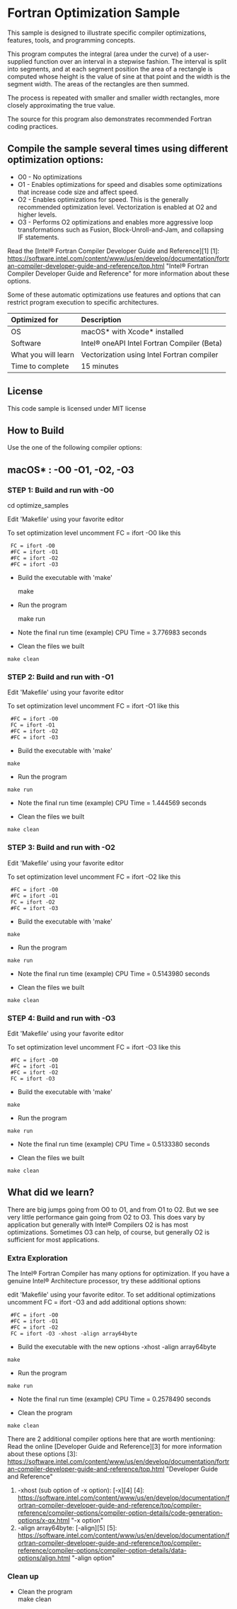 # Fortran Optimization Sample
 
This sample is designed to illustrate specific 
compiler optimizations, features, tools, and programming concepts.

This program computes the integral (area under the curve) of a user-supplied function 
over an interval in a stepwise fashion. 
The interval is split into segments, and at each segment position the area of a rectangle 
is computed whose height is the value of sine at that point and the width is the segment width. 
The areas of the rectangles are then summed.

The process is repeated with smaller and smaller width rectangles, 
more closely approximating the true value.

The source for this program also demonstrates recommended Fortran coding practices.

## Compile the sample several times using different optimization options:

   * O0 - No optimizations
   * O1 - Enables optimizations for speed and disables some optimizations that increase code size and affect speed.
   * O2 - Enables optimizations for speed. This is the generally recommended optimization level. Vectorization is enabled at O2 and higher levels.
   * O3 - Performs O2 optimizations and enables more aggressive loop transformations such as Fusion, Block-Unroll-and-Jam, and collapsing IF statements.

Read the [Intel® Fortran Compiler Developer Guide and Reference][1]
[1]: https://software.intel.com/content/www/us/en/develop/documentation/fortran-compiler-developer-guide-and-reference/top.html "Intel® Fortran Compiler Developer Guide and Reference" 
 for more information about these options.

Some of these automatic optimizations use features and options that can 
restrict program execution to specific architectures.  

| Optimized for                     | Description
|:---                               |:---
| OS                                | macOS* with Xcode* installed 
| Software                          | Intel&reg; oneAPI Intel Fortran Compiler (Beta)
| What you will learn               | Vectorization using Intel Fortran compiler
| Time to complete                  | 15 minutes


## License  
This code sample is licensed under MIT license  

## How to Build  
Use the one of the following compiler options:


## macOS* : -O0 -O1, -O2, -O3 

### STEP 1: Build and run with -O0
cd optimize_samples 

Edit 'Makefile' using your favorite editor

To set optimization level uncomment FC = ifort -O0 like this 
    
     FC = ifort -O0 
     #FC = ifort -O1 
     #FC = ifort -O2 
     #FC = ifort -O3  
   * Build the executable with 'make'     
     
     make 

   * Run the program
  
     make run

   * Note the final run time (example)
    CPU Time = 3.776983 seconds

   * Clean the files we built
   
    make clean


### STEP 2: Build and run with -O1
Edit 'Makefile' using your favorite editor

To set optimization level uncomment FC = ifort -O1 like this
    
     #FC = ifort -O0
     FC = ifort -O1
     #FC = ifort -O2
     #FC = ifort -O3
   * Build the executable with 'make'
  
    make

   * Run the program
  
    make run

   * Note the final run time (example)
    CPU Time = 1.444569 seconds

   * Clean the files we built
    
    make clean
    

### STEP 3: Build and run with -O2
Edit 'Makefile' using your favorite editor

To set optimization level uncomment FC = ifort -O2 like this
    
     #FC = ifort -O0
     #FC = ifort -O1
     FC = ifort -O2
     #FC = ifort -O3
   * Build the executable with 'make'
   
    make

   * Run the program
    
    make run

   * Note the final run time (example)
     CPU Time = 0.5143980 seconds

   * Clean the files we built
  
    make clean

### STEP 4: Build and run with -O3
Edit 'Makefile' using your favorite editor

To set optimization level uncomment FC = ifort -O3 like this

     #FC = ifort -O0
     #FC = ifort -O1
     #FC = ifort -O2
     FC = ifort -O3
   * Build the executable with 'make'
    
    make

   * Run the program
    
    make run

   * Note the final run time (example)
     CPU Time = 0.5133380 seconds

   * Clean the files we built
   
    make clean

## What did we learn?
There are big jumps going from O0 to O1, and from O1 to O2. 
But we see very little performance gain going from O2 to O3.
This does vary by application but generally with Intel® Compilers 
O2 is has most optimizations.  Sometimes O3 can help, of course,
but generally O2 is sufficient for most applications. 

### Extra Exploration
The Intel® Fortran Compiler has many options for optimization. 
If you have a genuine Intel® Architecture processor, try these additional options

   edit 'Makefile' using your favorite editor. To set additional optimizations uncomment FC = ifort -O3 and add additional options shown:
   
     #FC = ifort -O0
     #FC = ifort -O1
     #FC = ifort -O2
     FC = ifort -O3 -xhost -align array64byte
   * Build the executable with the new options -xhost -align array64byte
  
    make

   * Run the program
   
    make run

   * Note the final run time (example)
     CPU Time = 0.2578490 seconds

   * Clean the program

    make clean
    
There are 2 additional compiler options here that are worth mentioning: Read the online 
[Developer Guide and Reference][3] for more information about
these options
[3]: https://software.intel.com/content/www/us/en/develop/documentation/fortran-compiler-developer-guide-and-reference/top.html "Developer Guide and Reference" 
 1. -xhost (sub option of -x option):  [-x][4]
 [4]: https://software.intel.com/content/www/us/en/develop/documentation/fortran-compiler-developer-guide-and-reference/top/compiler-reference/compiler-options/compiler-option-details/code-generation-options/x-qx.html "-x option"
 2. -align array64byte: [-align][5]
 [5]: https://software.intel.com/content/www/us/en/develop/documentation/fortran-compiler-developer-guide-and-reference/top/compiler-reference/compiler-options/compiler-option-details/data-options/align.html "-align option"

### Clean up 
   * Clean the program  
    make clean

